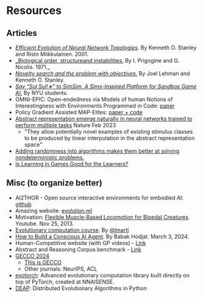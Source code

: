 # Resources

## Articles

- [_Efficient Evolution of Neural Network Topologies_](https://nn.cs.utexas.edu/downloads/papers/stanley.cec02.pdf). By Kenneth O. Stanley and Risto Miikkulainen. 2001.
- [_Biological order, structureand instabilities.](https://repositories.lib.utexas.edu/server/api/core/bitstreams/5e8c94d3-1ca5-4b35-a010-6cc6378fc825/content) By I. Prigogine and G. Nicolis. 1971._
- [_Novelty search and the problem with objectives._](https://www.cs.swarthmore.edu/~meeden/DevelopmentalRobotics/lehmanNoveltySearch11.pdf) By Joel Lehman and Kenneth O. Stanley.
- [_Say “Sul Sul!∗” to SimSim, A Sims-Inspired Platform for Sandbox Game AI_.](https://arxiv.org/pdf/2008.11258.pdf) By NYU students.
- OMNI-EPIC: Open-endedness via Models of human Notions of Interestingness with Environments Programmed in Code: [paper](https://arxiv.org/abs/2405.15568)
- Policy Gradient Assisted MAP-Elites: [paper + code](https://github.com/ollebompa/PGA-MAP-Elites/blob/master/paper/PGA_MAP_Elites_GECCO.pdf)
- [Abstract representation emerge naturally in neural networks trained to perform multiple tasks](https://www.nature.com/articles/s41467-023-36583-0) Nature Feb 2023
  - "They allow potentially novel examples of existing stimulus classes to be produced by linear interpolation in the abstract representation space"
- [Adding randomness into algorithms makes them better at solving nondeterministic problems.](https://www.livescience.com/physics-mathematics/mathematics/avi-wigderson-wins-dollar1-million-turing-award-for-using-randomness-to-change-computer-science)
- [Is Learning in Games Good for the Learners?](https://proceedings.neurips.cc/paper_files/paper/2023/file/a9ea92ef18aae17627d133534209e640-Paper-Conference.pdf)

## Misc (to organize better)

- AI2THOR - Open source interactive environments for embodied AI: [github](https://github.com/allenai/ai2thor)
- Amazing website: [evolution.ml](https://evolution.ml/)
- Motivation: [Flexible Muscle-Based Locomotion for Bipedal Creatures](https://www.youtube.com/watch?v=pgaEE27nsQw). Youtube. Nov 25, 2013.
- [Evolutionary computation course](https://github.com/lmarti/evolutionary-computation-course). By [@lmarti](https://github.com/lmarti)
- [How to Build a Conscious AI Agent](https://www.linkedin.com/pulse/how-build-conscious-ai-agent-babak-hodjat-3eotc/?trackingId=dTlgwrrjhu5MbD%2FBzGX7fg%3D%3D). By Babak Hodjat. March 3, 2024.
- Human-Competitive website (with GP videos) - [Link](https://www.human-competitive.org/)
- Abstract and Reasoning Corpus benchmark - [Link](https://github.com/fchollet/ARC)
- [GECCO 2024](https://gecco-2024.sigevo.org/HomePage)
  - [This is GECCO](https://www.youtube.com/watch?v=wtTpY9th8HY)
  - Other journals: NeurIPS, ACL
- [evotorch](https://github.com/nnaisense/evotorch): Advanced evolutionary computation library built directly on top of PyTorch, created at NNAISENSE.
- [DEAP](https://github.com/DEAP/deap): Distributed Evolutionary Algorithms in Python

